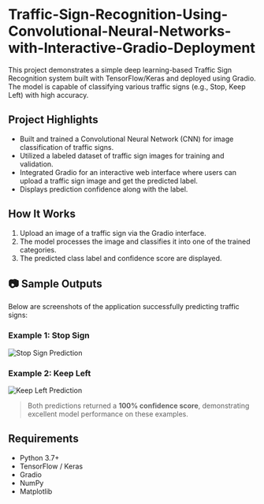 # Traffic-Sign-Recognition-Using-Convolutional-Neural-Networks-with-Interactive-Gradio-Deployment


This project demonstrates a simple deep learning-based Traffic Sign Recognition system built with TensorFlow/Keras and deployed using Gradio. The model is capable of classifying various traffic signs (e.g., Stop, Keep Left) with high accuracy.

##  Project Highlights

- Built and trained a Convolutional Neural Network (CNN) for image classification of traffic signs.
-  Utilized a labeled dataset of traffic sign images for training and validation.
-  Integrated Gradio for an interactive web interface where users can upload a traffic sign image and get the predicted label.
-  Displays prediction confidence along with the label.

##  How It Works

1. Upload an image of a traffic sign via the Gradio interface.
2. The model processes the image and classifies it into one of the trained categories.
3. The predicted class label and confidence score are displayed.

## 📷 Sample Outputs

Below are screenshots of the application successfully predicting traffic signs:

### Example 1: Stop Sign
![Stop Sign Prediction](./outputs/Screenshot_63.png)

### Example 2: Keep Left
![Keep Left Prediction](./outputs/Screenshot_62.png)

> Both predictions returned a **100% confidence score**, demonstrating excellent model performance on these examples.

## Requirements

- Python 3.7+
- TensorFlow / Keras
- Gradio
- NumPy
- Matplotlib 



